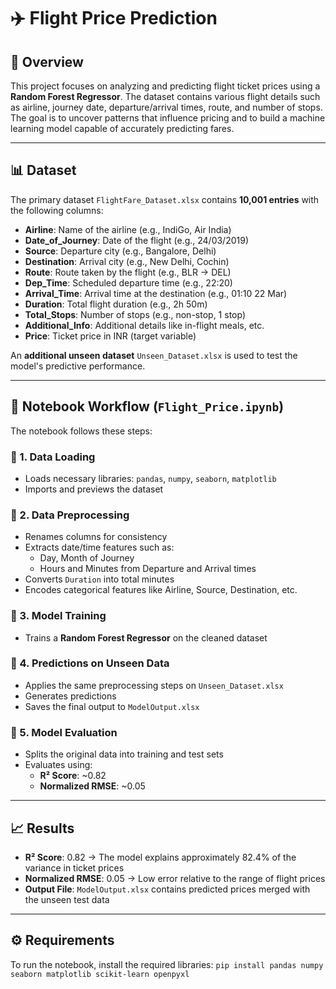 # ✈️ Flight Price Prediction

## 📌 Overview

This project focuses on analyzing and predicting flight ticket prices using a **Random Forest Regressor**. The dataset contains various flight details such as airline, journey date, departure/arrival times, route, and number of stops. The goal is to uncover patterns that influence pricing and to build a machine learning model capable of accurately predicting fares.

---

## 📊 Dataset

The primary dataset `FlightFare_Dataset.xlsx` contains **10,001 entries** with the following columns:

- **Airline**: Name of the airline (e.g., IndiGo, Air India)
- **Date_of_Journey**: Date of the flight (e.g., 24/03/2019)
- **Source**: Departure city (e.g., Bangalore, Delhi)
- **Destination**: Arrival city (e.g., New Delhi, Cochin)
- **Route**: Route taken by the flight (e.g., BLR → DEL)
- **Dep_Time**: Scheduled departure time (e.g., 22:20)
- **Arrival_Time**: Arrival time at the destination (e.g., 01:10 22 Mar)
- **Duration**: Total flight duration (e.g., 2h 50m)
- **Total_Stops**: Number of stops (e.g., non-stop, 1 stop)
- **Additional_Info**: Additional details like in-flight meals, etc.
- **Price**: Ticket price in INR (target variable)

An **additional unseen dataset** `Unseen_Dataset.xlsx` is used to test the model's predictive performance.

---

## 🧪 Notebook Workflow (`Flight_Price.ipynb`)

The notebook follows these steps:

### 🔹 1. Data Loading
- Loads necessary libraries: `pandas`, `numpy`, `seaborn`, `matplotlib`
- Imports and previews the dataset

### 🔹 2. Data Preprocessing
- Renames columns for consistency
- Extracts date/time features such as:
  - Day, Month of Journey
  - Hours and Minutes from Departure and Arrival times
- Converts `Duration` into total minutes
- Encodes categorical features like Airline, Source, Destination, etc.

### 🔹 3. Model Training
- Trains a **Random Forest Regressor** on the cleaned dataset

### 🔹 4. Predictions on Unseen Data
- Applies the same preprocessing steps on `Unseen_Dataset.xlsx`
- Generates predictions
- Saves the final output to `ModelOutput.xlsx`

### 🔹 5. Model Evaluation
- Splits the original data into training and test sets
- Evaluates using:
  - **R² Score**: ~0.82
  - **Normalized RMSE**: ~0.05

---

## 📈 Results

- **R² Score**: 0.82 → The model explains approximately 82.4% of the variance in ticket prices
- **Normalized RMSE**: 0.05 → Low error relative to the range of flight prices
- **Output File**: `ModelOutput.xlsx` contains predicted prices merged with the unseen test data

---

## ⚙️ Requirements

To run the notebook, install the required libraries:
`pip install pandas numpy seaborn matplotlib scikit-learn openpyxl`
